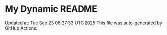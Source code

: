 # My Dynamic README
Updated at: Tue Sep 23 08:27:33 UTC 2025
This file was auto-generated by GitHub Actions.
